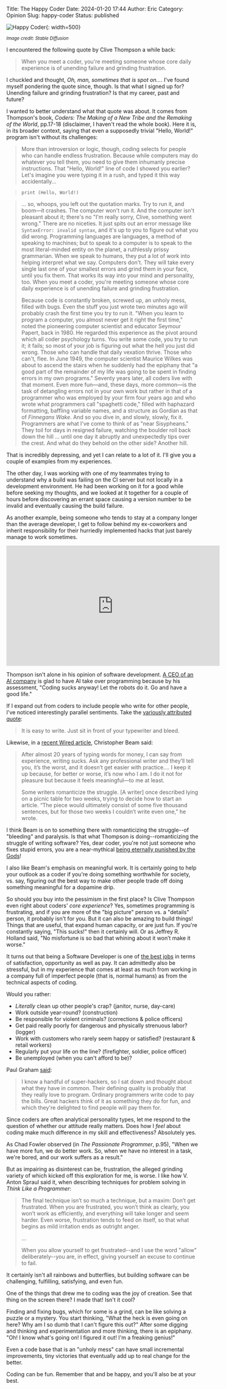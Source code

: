 Title: The Happy Coder
Date: 2024-01-20 17:44
Author: Eric
Category: Opinion
Slug: happy-coder
Status: published

![Happy Coder]({static}/images/happy-coder.png){: width=500}

<small>*Image credit: Stable Diffusion*</small>

I encountered the following quote by Clive Thompson a while back:

> When you meet a coder, you're meeting someone whose core daily experience is of
> unending failure and grinding frustration.

I chuckled and thought, *Oh, man, sometimes that is spot on...*. I've found myself
pondering the quote since, though. Is that what I signed up for? Unending failure and
grinding frustration? Is that my career, past and future?

I wanted to better understand what that quote was about. It comes from Thompson's book,
*Coders: The Making of a New Tribe and the Remaking of the World*, pp.17-18 (disclaimer,
I haven't read the whole book). Here it is, in its broader context, saying that even a
supposedly trivial "Hello, World!" program isn't without its challenges:

> More than introversion or logic, though, coding selects for people who can handle
> endless frustration. Because while computers may do whatever you tell them, you need
> to give them inhumanly precise instructions. That "Hello, World!" line of code I
> showed you earlier? Let's imagine you were typing it in a rush, and typed it this way
> accidentally...

> `print (Hello, World!)`

> ... so, whoops, you left out the quotation marks. Try to run it, and boom—it crashes.
> The computer won't run it. And the computer isn't pleasant about it; there's no "I'm
> really sorry, Clive, something went wrong." There are no niceties. It just spits out
> an error message like `SyntaxError: invalid syntax`, and it's up to you to figure out
> what you did wrong. Programming languages are languages, a method of speaking to
> machines; but to speak to a computer is to speak to the most literal-minded entity on
> the planet, a ruthlessly prissy grammarian. When we speak to humans, they put a lot of
> work into helping interpret what we say. Computers don't. They will take every single
> last one of your smallest errors and grind them in your face, until you fix them. That
> works its way into your mind and personality, too. When you meet a coder, you're
> meeting someone whose core daily experience is of unending failure and grinding
> frustration.
>
> Because code is constantly broken, screwed up, an unholy mess, filled with bugs. Even
> the stuff you just wrote two minutes ago will probably crash the first time you try to
> run it. "When you learn to program a computer, you almost never get it right the first
> time," noted the pioneering computer scientist and educator Seymour Papert, back in
> 1980. He regarded this experience as the pivot around which all coder psychology
> turns. You write some code, you try to run it; it fails; so most of your job is
> figuring out what the hell you just did wrong. Those who can handle that daily
> vexation thrive. Those who can't, flee. In June 1949, the computer scientist Maurice
> Wilkes was about to ascend the stairs when he suddenly had the epiphany that "a good
> part of the remainder of my life was going to be spent in finding errors in my own
> programs." Seventy years later, all coders live with that moment. Even more fun—and,
> these days, more common—is the task of detangling errors not in your own work but
> rather in that of a programmer who was employed by your firm four years ago and who
> wrote what programmers call "spaghetti code," filled with haphazard formatting,
> baffling variable names, and a structure as Gordian as that of *Finnegans Wake*. And
> so you dive in, and slowly, slowly, fix it. Programmers are what I've come to think of
> as "near Sisypheans." They toil for days in resigned failure, watching the boulder
> roll back down the hill ... until one day it abruptly and unexpectedly tips over the
> crest. And what do they behold on the other side? Another hill.

That is incredibly depressing, and yet I can relate to a lot of it. I'll give you a
couple of examples from my experiences.

The other day, I was working with one of my teammates trying to understand why a build
was failing on the CI server but not locally in a development environment. He had been
working on it for a good while before seeking my thoughts, and we looked at it together
for a couple of hours before discovering an errant space causing a version number to be
invalid and eventually causing the build failure.

As another example, being someone who tends to stay at a company longer than the average
developer, I get to follow behind my ex-coworkers and inherit responsibility for their
hurriedly implemented hacks that just barely manage to work sometimes.

<p><iframe width="560" height="315" src="https://www.youtube.com/embed/utuchVE_56M?si=NwmCqj32gnVOXIP6" title="YouTube video player" frameborder="0" allow="accelerometer; autoplay; clipboard-write; encrypted-media; gyroscope; picture-in-picture; web-share" allowfullscreen></iframe></p>

Thompson isn't alone in his opinion of software development. [A CEO of an AI company](https://thenewstack.io/coding-sucks-anyway-matt-welsh-on-the-end-of-programming/)
is glad to have AI take over programming because by his assessment, "Coding sucks
anyway! Let the robots do it. Go and have a good life."

If I expand out from coders to include people who write for other people, I've noticed
interestingly parallel sentiments. Take the [variously attributed
quote](https://quoteinvestigator.com/2011/09/14/writing-bleed/):

> It is easy to write. Just sit in front of your typewriter and bleed.

Likewise, in a [recent Wired
article](https://www.wired.com/story/ai-detection-chat-gpt-college-students/),
Christopher Beam said:

> After almost 20 years of typing words for money, I can say from experience, writing
> sucks. Ask any professional writer and they’ll tell you, it’s the worst, and it
> doesn’t get easier with practice.... I keep it up because, for better or worse, it’s
> now who I am. I do it not for pleasure but because it feels meaningful—to me at least.
>
> Some writers romanticize the struggle. [A writer] once described lying on a picnic
> table for two weeks, trying to decide how to start an article. “The piece would
> ultimately consist of some five thousand sentences, but for those two weeks I couldn’t
> write even one,” he wrote.

I think Beam is on to something there with romanticizing the struggle--of "bleeding" and
paralysis. Is that what Thompson is doing--romanticizing the struggle of writing
software? Yes, dear coder, you're not just someone who fixes stupid errors, you are a
near-mythical [being eternally punished by the
Gods](https://en.wikipedia.org/wiki/Sisyphus)!

I also like Beam's emphasis on meaningful work. It is certainly going to help your
outlook as a coder if you're doing something worthwhile for society, vs. say, figuring
out the best way to make other people trade off doing something meaningful for a
dopamine drip.

So should you buy into the pessimism in the first place? Is Clive Thompson even right
about coders' *core experience*? Yes, sometimes programming is frustrating, and if you
are more of the "big picture" person vs. a "details" person, it probably isn't for you.
But it can also be amazing to build things! Things that are useful, that expand human
capacity, or are just fun. If you're constantly saying, "This sucks!" then it certainly
will. Or as Jeffrey R. Holland said, "No misfortune is so bad that whining about it
won’t make it worse."

It turns out that being a Software Developer is one of [the best
jobs](https://money.usnews.com/careers/best-jobs/rankings/the-100-best-jobs) in terms of
satisfaction, opportunity as well as pay. It can admittedly also be stressful, but
in my experience that comes at least as much from working in a company full of imperfect
people (that is, normal humans) as from the technical aspects of coding.

Would you rather:

- *Literally* clean up other people's crap? (janitor, nurse, day-care)
- Work outside year-round? (construction)
- Be responsible for violent criminals? (corrections & police officers)
- Get paid really poorly for dangerous and physically strenuous labor? (logger)
- Work with customers who rarely seem happy or satisfied? (restaurant & retail workers)
- Regularly put your life on the line? (firefighter, soldier, police officer)
- Be unemployed (when you can't afford to be)?

Paul Graham [said](https://paulgraham.com/gh.html):

> I know a handful of super-hackers, so I sat down and thought about what they have in
> common. Their defining quality is probably that they really love to program. Ordinary
> programmers write code to pay the bills. Great hackers think of it as something they
> do for fun, and which they're delighted to find people will pay them for.

Since coders are often analytical personality types, let me respond to the question of
whether our attitude really matters. Does how I *feel* about coding make much difference
in my skill and effectiveness? Absolutely yes.

As Chad Fowler observed (in *The Passionate Programmer*, p.95), "When we have more fun,
we do better work. So, when we have no interest in a task, we're bored, and our work
suffers as a result."

But as impairing as disinterest can be, frustration, the alleged grinding variety of
which kicked off this exploration for me, is worse. I like how V. Anton Spraul said it,
when describing techniques for problem solving in *Think Like a Programmer*:

> The final technique isn’t so much a technique, but a maxim: Don’t get frustrated. When
> you are frustrated, you won’t think as clearly, you won’t work as efficiently, and
> everything will take longer and seem harder. Even worse, frustration tends to feed on
> itself, so that what begins as mild irritation ends as outright anger.
>
> ...
>
> When you allow yourself to get frustrated--and I use the word "allow"
> deliberately--you are, in effect, giving yourself an excuse to continue to fail.

It certainly isn't all rainbows and butterflies, but building software can be
challenging, fulfilling, satisfying, and even fun.

One of the things that drew me to coding was the joy of creation. See that thing on the
screen there? I made that! Isn't it cool?

Finding and fixing bugs, which for some is a grind, can be like solving a puzzle or a
mystery. You start thinking, "What the heck is even going on here? Why am I so dumb that
I can't figure this out?" After some digging and thinking and experimentation and more
thinking, there is an epiphany. "Oh! I know what's going on! I figured it out! I'm a
freaking genius!"

Even a code base that is an "unholy mess" can have small incremental improvements, tiny
victories that eventually add up to real change for the better.

Coding can be fun. Remember that and be happy, and you'll also be at your best.

